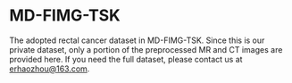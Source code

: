 # MD-FIMG-TSK

The adopted rectal cancer dataset in MD-FIMG-TSK. Since this is our private dataset, only a portion of the preprocessed MR and CT images are provided here. If you need the full dataset, please contact us at erhaozhou@163.com.
